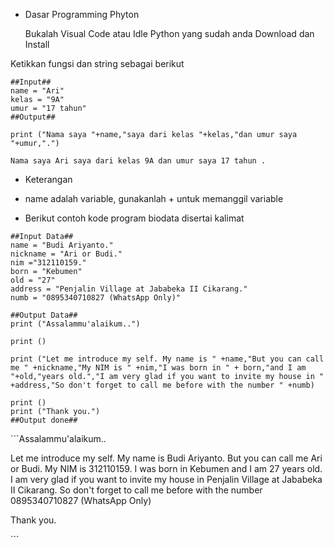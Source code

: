 - Dasar Programming Phyton<p>
Bukalah Visual Code atau Idle Python yang sudah anda Download dan Install

Ketikkan fungsi dan string sebagai berikut<p>

```
##Input##
name = "Ari"
kelas = "9A"
umur = "17 tahun"
##Output##

print ("Nama saya "+name,"saya dari kelas "+kelas,"dan umur saya "+umur,".")
```

```
Nama saya Ari saya dari kelas 9A dan umur saya 17 tahun .
```

<p>

- Keterangan<p>
- name adalah variable, gunakanlah + untuk memanggil variable<p>


- Berikut contoh kode program biodata disertai kalimat
```
##Input Data##
name = "Budi Ariyanto."
nickname = "Ari or Budi."
nim ="312110159."
born = "Kebumen"
old = "27"
address = "Penjalin Village at Jababeka II Cikarang."
numb = "0895340710827 (WhatsApp Only)"

##Output Data##
print ("Assalammu'alaikum..")

print ()

print ("Let me introduce my self. My name is " +name,"But you can call me " +nickname,"My NIM is " +nim,"I was born in " + born,"and I am "+old,"years old.","I am very glad if you want to invite my house in " +address,"So don't forget to call me before with the number " +numb)

print ()
print ("Thank you.")
##Output done##
```
<p>
```Assalammu'alaikum..

Let me introduce my self. My name is Budi Ariyanto. But you can call me Ari or Budi. My NIM is 312110159. I was born in Kebumen and I am 27 years old. I am very glad if you want to invite my house in Penjalin Village at Jababeka II Cikarang. So don't forget to call me before with the number 0895340710827 (WhatsApp Only)

Thank you.
<p>
```

